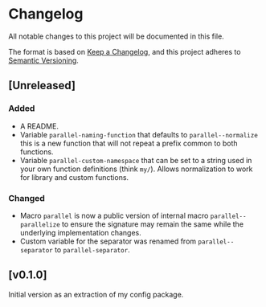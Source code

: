 # Changelog

All notable changes to this project will be documented in this file.

The format is based on [Keep a Changelog](https://keepachangelog.com/en/1.0.0/),
and this project adheres to [Semantic Versioning](https://semver.org/spec/v2.0.0.html).

## [Unreleased]

### Added

- A README.
- Variable `parallel-naming-function` that defaults to
  `parallel--normalize` this is a new function that will not repeat a
  prefix common to both functions.
- Variable `parallel-custom-namespace` that can be set to a string
  used in your own function definitions (think `my/`). Allows
  normalization to work for library and custom functions.

### Changed

- Macro `parallel` is now a public version of internal macro
  `parallel--parallelize` to ensure the signature may remain the same
  while the underlying implementation changes.
- Custom variable for the separator was renamed from
  `parallel--separator` to `parallel-separator`.

## [v0.1.0]

Initial version as an extraction of my config package.
